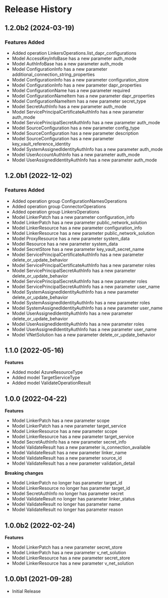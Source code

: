 # Release History

## 1.2.0b2 (2024-03-19)

### Features Added

  - Added operation LinkersOperations.list_dapr_configurations
  - Model AccessKeyInfoBase has a new parameter auth_mode
  - Model AuthInfoBase has a new parameter auth_mode
  - Model ConfigurationInfo has a new parameter additional_connection_string_properties
  - Model ConfigurationInfo has a new parameter configuration_store
  - Model ConfigurationInfo has a new parameter dapr_properties
  - Model ConfigurationName has a new parameter required
  - Model ConfigurationNameItem has a new parameter dapr_properties
  - Model ConfigurationNameItem has a new parameter secret_type
  - Model SecretAuthInfo has a new parameter auth_mode
  - Model ServicePrincipalCertificateAuthInfo has a new parameter auth_mode
  - Model ServicePrincipalSecretAuthInfo has a new parameter auth_mode
  - Model SourceConfiguration has a new parameter config_type
  - Model SourceConfiguration has a new parameter description
  - Model SourceConfiguration has a new parameter key_vault_reference_identity
  - Model SystemAssignedIdentityAuthInfo has a new parameter auth_mode
  - Model UserAccountAuthInfo has a new parameter auth_mode
  - Model UserAssignedIdentityAuthInfo has a new parameter auth_mode

## 1.2.0b1 (2022-12-02)

### Features Added

  - Added operation group ConfigurationNamesOperations
  - Added operation group ConnectorOperations
  - Added operation group LinkersOperations
  - Model LinkerPatch has a new parameter configuration_info
  - Model LinkerPatch has a new parameter public_network_solution
  - Model LinkerResource has a new parameter configuration_info
  - Model LinkerResource has a new parameter public_network_solution
  - Model ProxyResource has a new parameter system_data
  - Model Resource has a new parameter system_data
  - Model SecretStore has a new parameter key_vault_secret_name
  - Model ServicePrincipalCertificateAuthInfo has a new parameter delete_or_update_behavior
  - Model ServicePrincipalCertificateAuthInfo has a new parameter roles
  - Model ServicePrincipalSecretAuthInfo has a new parameter delete_or_update_behavior
  - Model ServicePrincipalSecretAuthInfo has a new parameter roles
  - Model ServicePrincipalSecretAuthInfo has a new parameter user_name
  - Model SystemAssignedIdentityAuthInfo has a new parameter delete_or_update_behavior
  - Model SystemAssignedIdentityAuthInfo has a new parameter roles
  - Model SystemAssignedIdentityAuthInfo has a new parameter user_name
  - Model UserAssignedIdentityAuthInfo has a new parameter delete_or_update_behavior
  - Model UserAssignedIdentityAuthInfo has a new parameter roles
  - Model UserAssignedIdentityAuthInfo has a new parameter user_name
  - Model VNetSolution has a new parameter delete_or_update_behavior

## 1.1.0 (2022-05-16)

**Features**

  - Added model AzureResourceType
  - Added model TargetServiceType
  - Added model ValidateOperationResult

## 1.0.0 (2022-04-22)

**Features**

  - Model LinkerPatch has a new parameter scope
  - Model LinkerPatch has a new parameter target_service
  - Model LinkerResource has a new parameter scope
  - Model LinkerResource has a new parameter target_service
  - Model SecretAuthInfo has a new parameter secret_info
  - Model ValidateResult has a new parameter is_connection_available
  - Model ValidateResult has a new parameter linker_name
  - Model ValidateResult has a new parameter source_id
  - Model ValidateResult has a new parameter validation_detail

**Breaking changes**

  - Model LinkerPatch no longer has parameter target_id
  - Model LinkerResource no longer has parameter target_id
  - Model SecretAuthInfo no longer has parameter secret
  - Model ValidateResult no longer has parameter linker_status
  - Model ValidateResult no longer has parameter name
  - Model ValidateResult no longer has parameter reason

## 1.0.0b2 (2022-02-24)

**Features**

  - Model LinkerPatch has a new parameter secret_store
  - Model LinkerPatch has a new parameter v_net_solution
  - Model LinkerResource has a new parameter secret_store
  - Model LinkerResource has a new parameter v_net_solution

## 1.0.0b1 (2021-09-28)

* Initial Release
